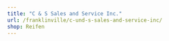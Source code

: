 ```yaml
---
title: "C & S Sales and Service Inc."
url: /franklinville/c-und-s-sales-and-service-inc/
shop: Reifen
---
```

